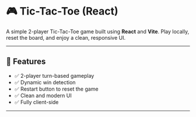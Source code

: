 # 🎮 Tic-Tac-Toe (React)

A simple 2-player Tic-Tac-Toe game built using **React** and **Vite**. Play locally, reset the board, and enjoy a clean, responsive UI.

---

## 🚀 Features

- ✅ 2-player turn-based gameplay
- ✅ Dynamic win detection
- ✅ Restart button to reset the game
- ✅ Clean and modern UI
- ✅ Fully client-side

---
